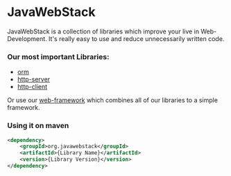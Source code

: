 # JavaWebStack
JavaWebStack is a collection of libraries which improve your live in Web-Development. It's really easy to use and reduce unnecessarily written code.

### Our most important Libraries:
- [orm](https://github.com/JavaWebStack/orm)
- [http-server](https://github.com/JavaWebStack/orm)
- [http-client](https://github.com/JavaWebStack/http-client)

Or use our [web-framework](https://github.com/JavaWebStack/web-framework) which combines all of our libraries to a simple framework.

### Using it on maven
```xml
<dependency>
    <groupId>org.javawebstack</groupId>
    <artifactId>{Library Name}</artifactId>
    <version>{Library Version}</version>
</dependency>
```
